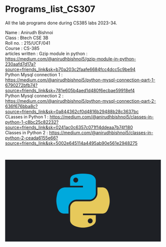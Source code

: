 # Programs_list_CS307
All the lab programs done during CS385 labs 2023-34.

Name : Anirudh Bishnoi\
Class : Btech CSE 3B\
Roll no. : 215/UCF/041\
Course : CS-385\
articles written :
Gzip module in python : https://medium.com/@anirudhbishnoi5/gzip-module-in-python-230aafd7d17a?source=friends_link&sk=b70a203c2faafe6684fcc4dcc5c9be94 <br>
Python Mysql connection 1 : https://medium.com/@anirudhbishnoi5/python-mysql-connection-part-1-6790272bfb74?source=friends_link&sk=781e605b4aed1d480f6ecbae59918ef4 <br>
Python Mysql connection 2 : https://medium.com/@anirudhbishnoi5/python-mysql-connection-part-2-636f676bba8c?source=friends_link&sk=0a844362cf0d4816b29488b28c3637bc <br>
CLasses in Python 1 : https://medium.com/@anirudhbishnoi5/classes-in-python-1-c8bc25c82232?source=friends_link&sk=0241ac0c6357c071f14ddeaa7b74f180 <br>
Classes in Python 2 : https://medium.com/@anirudhbishnoi5/classes-in-python-2-ceada6155e66?source=friends_link&sk=5002e645114a4495ab90e561e2948275 <br>

<br>

![Python Logo](https://github.com/Abs2002/Programs_list_CS307/blob/main/Building_a_Python_ecosystem_for_efficient_and_reliable_development.png)
